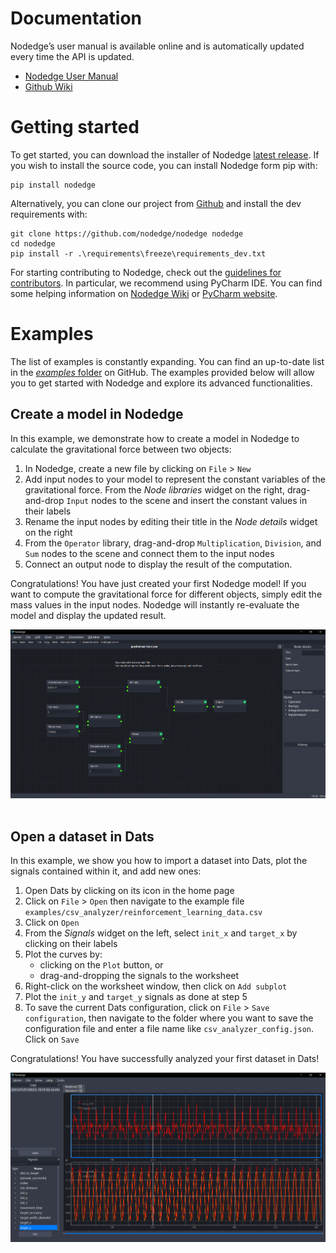 # Documentation

Nodedge’s user manual is available online and is automatically updated every time the API is updated.

* [Nodedge User Manual](https://nodedge.readthedocs.io/en/latest/)
* [Github Wiki](https://github.com/nodedge/nodedge/wiki)

# Getting started

To get started, you can download the installer of Nodedge [latest release](https://github.com/nodedge/nodedge/releases/download/v0.3/NodedgeSetup.exe).
If you wish to install the source code, you can install Nodedge form pip with:
```
pip install nodedge
```
Alternatively, you can clone our project from [Github](https://github.com/nodedge/nodedge) and install the dev requirements with:
```
git clone https://github.com/nodedge/nodedge nodedge
cd nodedge
pip install -r .\requirements\freeze\requirements_dev.txt
```

For starting contributing to Nodedge, check out the [guidelines for contributors](https://github.com/nodedge/nodedge/wiki). 
In particular, we recommend using PyCharm IDE. 
You can find some helping information on [Nodedge Wiki](https://github.com/nodedge/nodedge/wiki/Pycharm-setup) or [PyCharm website](https://www.jetbrains.com/pycharm/).

# Examples

The list of examples is constantly expanding. You can find an up-to-date list in the [*examples* folder](https://github.com/nodedge/nodedge/tree/main/examples) 
on GitHub. The examples provided below will allow you to get started with Nodedge and explore its advanced functionalities.

## Create a model in Nodedge

In this example, we demonstrate how to create a model in Nodedge to calculate the gravitational force between two objects:
1. In Nodedge, create a new file by clicking on `File` > `New`
2. Add input nodes to your model to represent the constant variables of the gravitational force. 
From the *Node libraries* widget on the right, drag-and-drop `Input` nodes to the scene and insert the constant values in their labels
3. Rename the input nodes by editing their title in the *Node details* widget on the right
4. From the `Operator` library, drag-and-drop `Multiplication`, `Division`, and `Sum` nodes to the scene and connect them to the input nodes
5. Connect an output node to display the result of the computation.

Congratulations! You have just created your first Nodedge model!
If you want to compute the gravitational force for different objects, simply edit the mass values in the input nodes.
Nodedge will instantly re-evaluate the model and display the updated result.
 
<center><img src="media/gravitational_force_example.png" alt="gravitational_force_example" width="700" /></center>
<br>

## Open a dataset in Dats

In this example, we show you how to import a dataset into Dats, plot the signals contained within it, and add new ones:
1. Open Dats by clicking on its icon in the home page
2. Click on `File` > `Open` then navigate to the example file `examples/csv_analyzer/reinforcement_learning_data.csv`
3. Click on `Open`
4. From the *Signals* widget on the left, select `init_x` and `target_x` by clicking on their labels
5. Plot the curves by: 
   * clicking on the `Plot` button, or
   * drag-and-dropping the signals to the worksheet
6. Right-click on the worksheet window, then click on `Add subplot`
7. Plot the `init_y` and `target_y` signals as done at step 5
8. To save the current Dats configuration, click on `File` > `Save configuration`, then navigate to the folder where you want to save the configuration file
and enter a file name like `csv_analyzer_config.json`. Click on `Save`

Congratulations! You have successfully analyzed your first dataset in Dats!

<center><img src="media/csv_analyzer_example.png" alt="csv_analyzer_example" width="700" /></center>
<br>
